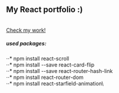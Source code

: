 ## My React portfolio :) 
\
[Check my work!](https://konrad-dev.vercel.app/)
##### used packages:
⋅⋅* npm install react-scroll\
⋅⋅* npm  install --save react-card-flip\
⋅⋅* npm install --save react-router-hash-link\
⋅⋅* npm install  react-router-dom\
⋅⋅* npm install  react-starfield-animation\
